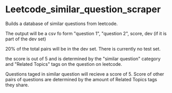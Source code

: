 # Leetcode_similar_question_scraper
Builds a database of similar questions from leetcode.

The output will be a csv fo form "question 1", "question 2", score, dev (if it is part of the dev set)

20% of the total pairs will be in the dev set. There is currently no test set. 

the score is out of 5 and is determined by the "similar question" category and "Related Topics" tags on the question on leetcode. 

Questions taged in similar question will recieve a score of 5. Score of other pairs of questions are determined by the amount of Related Topics tags they share.
